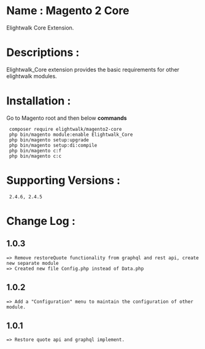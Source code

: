 # Name : Magento 2 Core

Elightwalk Core Extension.

# Descriptions :

Elightwalk_Core extension provides the basic requirements for other elightwalk modules.

# Installation :

Go to Magento root and then below **commands**

```
 composer require elightwalk/magento2-core
 php bin/magento module:enable Elightwalk_Core
 php bin/magento setup:upgrade
 php bin/magento setup:di:compile
 php bin/magento c:f
 php bin/magento c:c

```

# Supporting Versions :

```
 2.4.6, 2.4.5
```

# Change Log :

## 1.0.3

    => Remove restoreQuote functionality from graphql and rest api, create new separate module
    => Created new file Config.php instead of Data.php

## 1.0.2

    => Add a "Configuration" menu to maintain the configuration of other module. 

## 1.0.1

    => Restore quote api and graphql implement.
